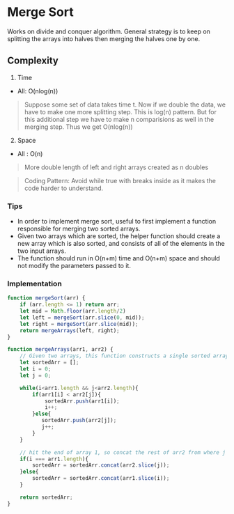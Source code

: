 # Merge Sort
Works on divide and conquer algorithm. General strategy is to keep on splitting the arrays into halves then merging the halves one by one.

## Complexity
1. Time
* All: O(nlog(n))
> Suppose some set of data takes time t. Now if we double the data, we have to make one more splitting step. This is log(n) pattern. But for this additional step we have to make n comparisions as well in the merging step. Thus we get O(nlog(n))

2. Space
* All : O(n)
> More double length of left and right arrays created as n doubles

> Coding Pattern: Avoid while true with breaks inside as it makes the code harder to understand.

### Tips
- In order to implement merge sort, useful to first implement a function responsible for merging two sorted arrays.
- Given two arrays which are sorted, the helper function should create a new array which is also sorted, and consists of all of the elements in the two input arrays.
- The function should run in O(n+m) time and O(n+m) space and should not modify the parameters passed to it. 

### Implementation
```javascript
function mergeSort(arr) {
    if (arr.length <= 1) return arr;
    let mid = Math.floor(arr.length/2)
    let left = mergeSort(arr.slice(0, mid));
    let right = mergeSort(arr.slice(mid));
    return mergeArrays(left, right);
}

function mergeArrays(arr1, arr2) {
    // Given two arrays, this function constructs a single sorted array
    let sortedArr = [];
    let i = 0;
    let j = 0;

    while(i<arr1.length && j<arr2.length){
        if(arr1[i] < arr2[j]){
            sortedArr.push(arr1[i]);
            i++;
        }else{
           sortedArr.push(arr2[j]);
           j++;
        }
    }

    // hit the end of array 1, so concat the rest of arr2 from where j was at
    if(i === arr1.length){
        sortedArr = sortedArr.concat(arr2.slice(j));
    }else{
        sortedArr = sortedArr.concat(arr1.slice(i));
    }

    return sortedArr;
}
```
